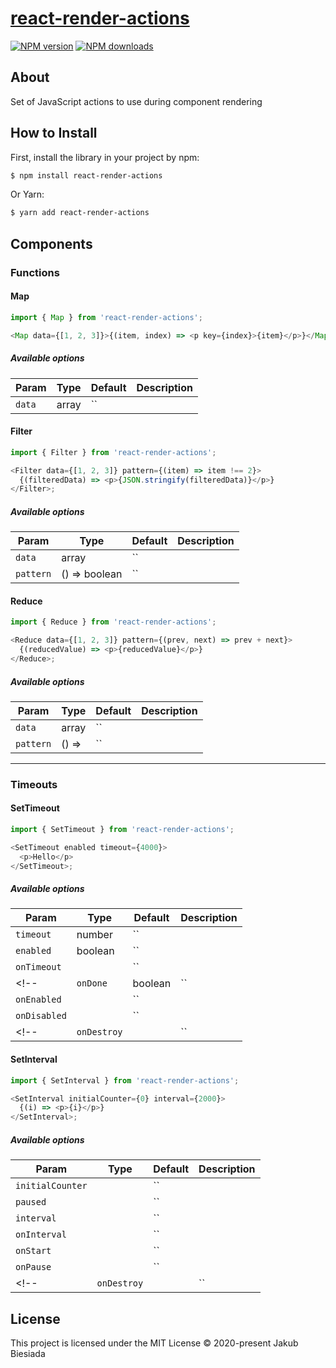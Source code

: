# [react-render-actions](https://github.com/jb1905/react-render-actions)

[![NPM version](http://img.shields.io/npm/v/react-render-actions.svg?style=flat-square)](https://www.npmjs.com/package/react-render-actions)
[![NPM downloads](http://img.shields.io/npm/dm/react-render-actions.svg?style=flat-square)](https://www.npmjs.com/package/react-render-actions)

## About

Set of JavaScript actions to use during component rendering

## How to Install

First, install the library in your project by npm:

```sh
$ npm install react-render-actions
```

Or Yarn:

```sh
$ yarn add react-render-actions
```

## Components

### Functions

#### Map

```js
import { Map } from 'react-render-actions';

<Map data={[1, 2, 3]}>{(item, index) => <p key={index}>{item}</p>}</Map>;
```

##### Available options

| Param  | Type  | Default | Description |
| ------ | ----- | ------- | ----------- |
| `data` | array | ``      |             |

#### Filter

```js
import { Filter } from 'react-render-actions';

<Filter data={[1, 2, 3]} pattern={(item) => item !== 2}>
  {(filteredData) => <p>{JSON.stringify(filteredData)}</p>}
</Filter>;
```

##### Available options

| Param     | Type          | Default | Description |
| --------- | ------------- | ------- | ----------- |
| `data`    | array         | ``      |             |
| `pattern` | () => boolean | ``      |             |

#### Reduce

```js
import { Reduce } from 'react-render-actions';

<Reduce data={[1, 2, 3]} pattern={(prev, next) => prev + next}>
  {(reducedValue) => <p>{reducedValue}</p>}
</Reduce>;
```

##### Available options

| Param     | Type  | Default | Description |
| --------- | ----- | ------- | ----------- |
| `data`    | array | ``      |             |
| `pattern` | () => | ``      |             |

---

### Timeouts

#### SetTimeout

```js
import { SetTimeout } from 'react-render-actions';

<SetTimeout enabled timeout={4000}>
  <p>Hello</p>
</SetTimeout>;
```

##### Available options

| Param        | Type        | Default | Description |
| ------------ | ----------- | ------- | ----------- |
| `timeout`    | number      | ``      |             |
| `enabled`    | boolean     | ``      |             |
| `onTimeout`  |             | ``      |             |
<!--         | `onDone`    | boolean | ``          |  | -->
| `onEnabled`  |             | ``      |             |
| `onDisabled` |             | ``      |             |
<!--         | `onDestroy` |         | ``          |  | -->

#### SetInterval

```js
import { SetInterval } from 'react-render-actions';

<SetInterval initialCounter={0} interval={2000}>
  {(i) => <p>{i}</p>}
</SetInterval>;
```

##### Available options

| Param            | Type        | Default | Description |
| ---------------- | ----------- | ------- | ----------- |
| `initialCounter` |             | ``      |             |
| `paused`         |             | ``      |             |
| `interval`       |             | ``      |             |
| `onInterval`     |             | ``      |             |
| `onStart`        |             | ``      |             |
| `onPause`        |             | ``      |             |
<!--             | `onDestroy` |         | ``          |  | -->

## License

This project is licensed under the MIT License © 2020-present Jakub Biesiada
